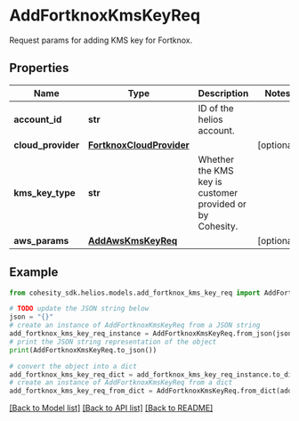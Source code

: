 # AddFortknoxKmsKeyReq

Request params for adding KMS key for Fortknox.

## Properties

Name | Type | Description | Notes
------------ | ------------- | ------------- | -------------
**account_id** | **str** | ID of the helios account. | 
**cloud_provider** | [**FortknoxCloudProvider**](FortknoxCloudProvider.md) |  | [optional] 
**kms_key_type** | **str** | Whether the KMS key is customer provided or by Cohesity. | 
**aws_params** | [**AddAwsKmsKeyReq**](AddAwsKmsKeyReq.md) |  | [optional] 

## Example

```python
from cohesity_sdk.helios.models.add_fortknox_kms_key_req import AddFortknoxKmsKeyReq

# TODO update the JSON string below
json = "{}"
# create an instance of AddFortknoxKmsKeyReq from a JSON string
add_fortknox_kms_key_req_instance = AddFortknoxKmsKeyReq.from_json(json)
# print the JSON string representation of the object
print(AddFortknoxKmsKeyReq.to_json())

# convert the object into a dict
add_fortknox_kms_key_req_dict = add_fortknox_kms_key_req_instance.to_dict()
# create an instance of AddFortknoxKmsKeyReq from a dict
add_fortknox_kms_key_req_from_dict = AddFortknoxKmsKeyReq.from_dict(add_fortknox_kms_key_req_dict)
```
[[Back to Model list]](../README.md#documentation-for-models) [[Back to API list]](../README.md#documentation-for-api-endpoints) [[Back to README]](../README.md)


